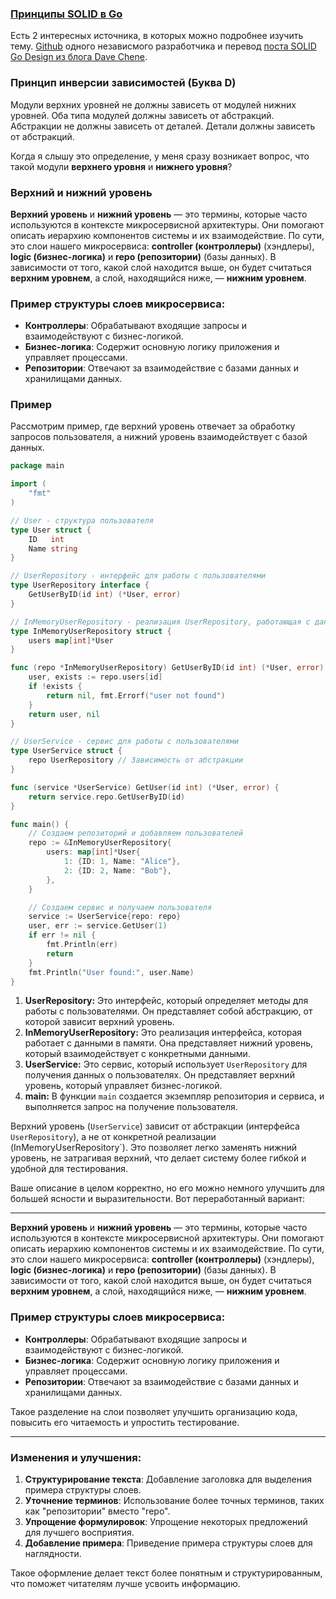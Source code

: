 ### [Принципы SOLID в Go](https://github.com/MaksimDzhangirov/practicalSolid)

Есть 2 интересных источника, в которых можно подробнее изучить тему. [Github](https://github.com/MaksimDzhangirov/practicalSolid) одного независмого разработчика и перевод [поста SOLID Go Design из блога Dave Chene](https://habr.com/ru/articles/348852/).

### Принцип инверсии зависимостей (Буква D)

Модули верхних уровней не должны зависеть от модулей нижних уровней. Оба типа модулей должны зависеть от абстракций. Абстракции не должны зависеть от деталей. Детали должны зависеть от абстракций.

Когда я слышу это определение, у меня сразу возникает вопрос, что такой модули **верхнего уровня** и **нижнего уровня**?

### Верхний и нижний уровень

**Верхний уровень** и **нижний уровень** — это термины, которые часто используются в контексте микросервисной архитектуры. Они помогают описать иерархию компонентов системы и их взаимодействие. По сути, это слои нашего микросервиса: **сontroller (контроллеры)** (хэндлеры), **logic (бизнес-логика)** и **repo (репозитории)** (базы данных). В зависимости от того, какой слой находится выше, он будет считаться **верхним уровнем**, а слой, находящийся ниже, — **нижним уровнем**.

### Пример структуры слоев микросервиса:

- **Контроллеры**: Обрабатывают входящие запросы и взаимодействуют с бизнес-логикой.
- **Бизнес-логика**: Содержит основную логику приложения и управляет процессами.
- **Репозитории**: Отвечают за взаимодействие с базами данных и хранилищами данных.

### Пример

Рассмотрим пример, где верхний уровень отвечает за обработку запросов пользователя, а нижний уровень взаимодействует с базой данных.

```go
package main

import (
	"fmt"
)

// User - структура пользователя
type User struct {
	ID   int
	Name string
}

// UserRepository - интерфейс для работы с пользователями
type UserRepository interface {
	GetUserByID(id int) (*User, error)
}

// InMemoryUserRepository - реализация UserRepository, работающая с данными в памяти
type InMemoryUserRepository struct {
	users map[int]*User
}

func (repo *InMemoryUserRepository) GetUserByID(id int) (*User, error) {
	user, exists := repo.users[id]
	if !exists {
		return nil, fmt.Errorf("user not found")
	}
	return user, nil
}

// UserService - сервис для работы с пользователями
type UserService struct {
	repo UserRepository // Зависимость от абстракции
}

func (service *UserService) GetUser(id int) (*User, error) {
	return service.repo.GetUserByID(id)
}

func main() {
	// Создаем репозиторий и добавляем пользователей
	repo := &InMemoryUserRepository{
		users: map[int]*User{
			1: {ID: 1, Name: "Alice"},
			2: {ID: 2, Name: "Bob"},
		},
	}

	// Создаем сервис и получаем пользователя
	service := UserService{repo: repo}
	user, err := service.GetUser(1)
	if err != nil {
		fmt.Println(err)
		return
	}
	fmt.Println("User found:", user.Name)
}
```

1. **UserRepository:** Это интерфейс, который определяет методы для работы с пользователями. Он представляет собой абстракцию, от которой зависит верхний уровень.
2. **InMemoryUserRepository:** Это реализация интерфейса, которая работает с данными в памяти. Она представляет нижний уровень, который взаимодействует с конкретными данными.
3. **UserService:** Это сервис, который использует `UserRepository` для получения данных о пользователях. Он представляет верхний уровень, который управляет бизнес-логикой.
4. **main:** В функции `main` создается экземпляр репозитория и сервиса, и выполняется запрос на получение пользователя.

Верхний уровень (`UserService`) зависит от абстракции (интерфейса `UserRepository`), а не от конкретной реализации (InMemoryUserRepository`). Это позволяет легко заменять нижний уровень, не затрагивая верхний, что делает систему более гибкой и удобной для тестирования.

















Ваше описание в целом корректно, но его можно немного улучшить для большей ясности и выразительности. Вот переработанный вариант:

---

**Верхний уровень** и **нижний уровень** — это термины, которые часто используются в контексте микросервисной архитектуры. Они помогают описать иерархию компонентов системы и их взаимодействие. По сути, это слои нашего микросервиса: **сontroller (контроллеры)** (хэндлеры), **logic (бизнес-логика)** и **repo (репозитории)** (базы данных). В зависимости от того, какой слой находится выше, он будет считаться **верхним уровнем**, а слой, находящийся ниже, — **нижним уровнем**.

### Пример структуры слоев микросервиса:

- **Контроллеры**: Обрабатывают входящие запросы и взаимодействуют с бизнес-логикой.
- **Бизнес-логика**: Содержит основную логику приложения и управляет процессами.
- **Репозитории**: Отвечают за взаимодействие с базами данных и хранилищами данных.

Такое разделение на слои позволяет улучшить организацию кода, повысить его читаемость и упростить тестирование.

---

### Изменения и улучшения:
1. **Структурирование текста**: Добавление заголовка для выделения примера структуры слоев.
2. **Уточнение терминов**: Использование более точных терминов, таких как "репозитории" вместо "repo".
3. **Упрощение формулировок**: Упрощение некоторых предложений для лучшего восприятия.
4. **Добавление примера**: Приведение примера структуры слоев для наглядности.

Такое оформление делает текст более понятным и структурированным, что поможет читателям лучше усвоить информацию.